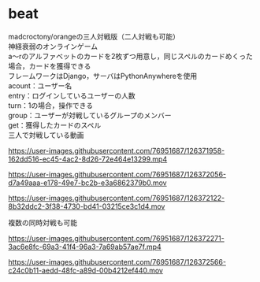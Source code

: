 # beat
madcroctony/orangeの三人対戦版（二人対戦も可能）<br>
神経衰弱のオンラインゲーム<br>
a～rのアルファベットのカードを2枚ずつ用意し，同じスペルのカードめくった場合，カードを獲得できる<br>
フレームワークはDjango，サーバはPythonAnywhereを使用<br>
acount：ユーザー名<br>
entry：ログインしているユーザーの人数<br>
turn：1の場合，操作できる<br>
group：ユーザーが対戦しているグループのメンバー<br>
get：獲得したカードのスペル<br>
三人で対戦している動画<br>

https://user-images.githubusercontent.com/76951687/126371958-162dd516-ec45-4ac2-8d26-72e464e13299.mp4

https://user-images.githubusercontent.com/76951687/126372056-d7a49aaa-e178-49e7-bc2b-e3a6862379b0.mov

https://user-images.githubusercontent.com/76951687/126372122-8b32ddc2-3f38-4730-bd41-03215ce3c1d4.mov

複数の同時対戦も可能<br>

https://user-images.githubusercontent.com/76951687/126372271-3ac6e8fc-69a3-41f4-96a3-7a69ab57ae7f.mp4

https://user-images.githubusercontent.com/76951687/126372566-c24c0b11-aedd-48fc-a89d-00b4212ef440.mov
